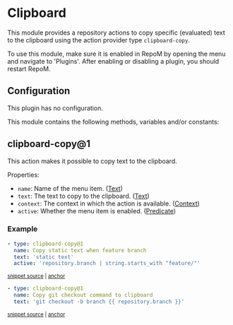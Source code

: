 # Clipboard

This module provides a repository actions to copy specific (evaluated) text to the clipboard using the action provider type `clipboard-copy`.

To use this module, make sure it is enabled in RepoM by opening the menu and navigate to 'Plugins'. After enabling or disabling a plugin, you should restart RepoM.

## Configuration

This plugin has no configuration.

This module contains the following methods, variables and/or constants:

## clipboard-copy@1

This action makes it possible to copy text to the clipboard.

Properties:

- `name`: Name of the menu item. ([Text](repository_action_types.md#text))
- `text`: The text to copy to the clipboard. ([Text](repository_action_types.md#text))
- `context`: The context in which the action is available. ([Context](repository_action_types.md#context))
- `active`: Whether the menu item is enabled. ([Predicate](repository_action_types.md#predicate))

### Example

<!-- snippet: clipboard-copy@1-scenario01 -->
<a id='snippet-clipboard-copy@1-scenario01'></a>
```yaml
- type: clipboard-copy@1
  name: Copy static text when feature branch
  text: 'static text'
  active: 'repository.branch | string.starts_with "feature/"'
```
<sup><a href='/tests/RepoM.Plugin.Clipboard.Tests/ActionMenu/IntegrationTests/RepositoryActionClipboardCopyV1Tests.ClipboardCopyScenario01.testfile.yaml#L3-L10' title='Snippet source file'>snippet source</a> | <a href='#snippet-clipboard-copy@1-scenario01' title='Start of snippet'>anchor</a></sup>
<!-- endSnippet -->

<!-- snippet: clipboard-copy@1-scenario02 -->
<a id='snippet-clipboard-copy@1-scenario02'></a>
```yaml
- type: clipboard-copy@1
  name: Copy git checkout command to clipboard
  text: 'git checkout -b branch {{ repository.branch }}'
```
<sup><a href='/tests/RepoM.Plugin.Clipboard.Tests/ActionMenu/IntegrationTests/RepositoryActionClipboardCopyV1Tests.ClipboardCopyScenario01.testfile.yaml#L12-L18' title='Snippet source file'>snippet source</a> | <a href='#snippet-clipboard-copy@1-scenario02' title='Start of snippet'>anchor</a></sup>
<!-- endSnippet -->

